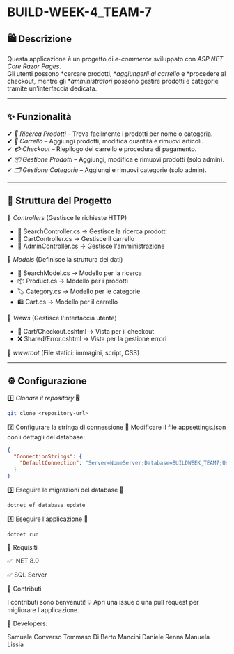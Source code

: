 # BUILD-WEEK-4_TEAM-7

## 🛍 Descrizione  

Questa applicazione è un progetto di *e-commerce* sviluppato con *ASP.NET Core Razor Pages*.  
Gli utenti possono *cercare prodotti, **aggiungerli al carrello* e *procedere al checkout, mentre gli **amministratori* possono gestire prodotti e categorie tramite un'interfaccia dedicata.  

---

## ✨ Funzionalità  

✔ *🔎 Ricerca Prodotti* – Trova facilmente i prodotti per nome o categoria.  
✔ *🛒 Carrello* – Aggiungi prodotti, modifica quantità e rimuovi articoli.  
✔ *💳 Checkout* – Riepilogo del carrello e procedura di pagamento.  
✔ *📦 Gestione Prodotti* – Aggiungi, modifica e rimuovi prodotti (solo admin).  
✔ *🗂 Gestione Categorie* – Aggiungi e rimuovi categorie (solo admin).  

---

## 📁 Struttura del Progetto  

📂 *Controllers* (Gestisce le richieste HTTP)  
- 🧐 SearchController.cs → Gestisce la ricerca prodotti  
- 🛒 CartController.cs → Gestisce il carrello  
- 🔧 AdminController.cs → Gestisce l'amministrazione  

📂 *Models* (Definisce la struttura dei dati)  
- 🔎 SearchModel.cs → Modello per la ricerca  
- 📦 Product.cs → Modello per i prodotti  
- 🏷 Category.cs → Modello per le categorie  
- 🛍 Cart.cs → Modello per il carrello  

📂 *Views* (Gestisce l'interfaccia utente)  
- 🛒 Cart/Checkout.cshtml → Vista per il checkout  
- ❌ Shared/Error.cshtml → Vista per la gestione errori  

📂 *wwwroot* (File statici: immagini, script, CSS)  

---

## ⚙ Configurazione  

1️⃣ *Clonare il repository* 🖥

```bash
git clone <repository-url>
```

2️⃣ Configurare la stringa di connessione 🔧
Modificare il file appsettings.json con i dettagli del database:

```json
{
  "ConnectionStrings": {
    "DefaultConnection": "Server=NomeServer;Database=BUILDWEEK_TEAM7;User Id=Id;Password=Password;TrustServerCertificate=true;"
  }
}
```

3️⃣ Eseguire le migrazioni del database 📂

```bash
dotnet ef database update
```

4️⃣ Eseguire l'applicazione 🚀

```bash
dotnet run
```

📌 Requisiti

✅ .NET 8.0

✅ SQL Server

🤝 Contributi

I contributi sono benvenuti! 💡
Apri una issue o una pull request per migliorare l'applicazione.

📜 Developers:

Samuele Converso
Tommaso Di Berto Mancini
Daniele Renna
Manuela Lissia
